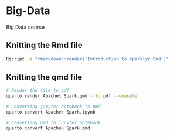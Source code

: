 # Big-Data

Big Data course

## Knitting the Rmd file

```bash
Rscript -e "rmarkdown::render('Introduction to sparklyr.Rmd')"
```

## Knitting the qmd file

```bash
# Render the file to pdf
quarto render Apache\ Spark.qmd --to pdf --execute

# Converting jupyter notebook to qmd
quarto convert Apache\ Spark.ipynb

# Converting qmd to jupyter notebook
quarto convert Apache\ Spark.qmd
```